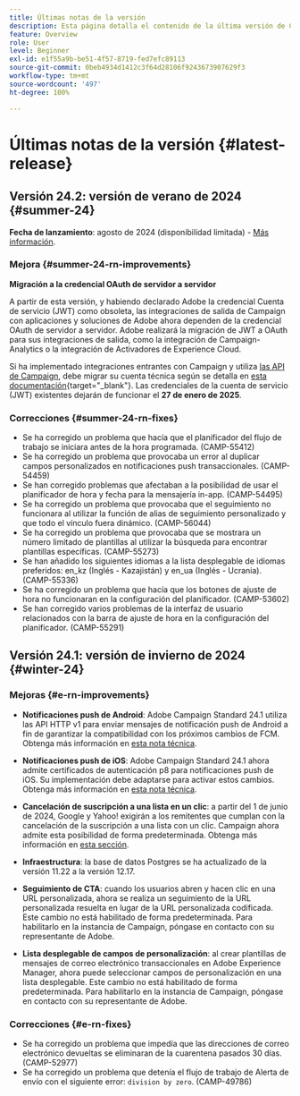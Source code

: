 ```yaml
---
title: Últimas notas de la versión
description: Esta página detalla el contenido de la última versión de Campaign Standard
feature: Overview
role: User
level: Beginner
exl-id: e1f55a9b-be51-4f57-8719-fed7efc89113
source-git-commit: 0beb4934d1412c3f64d28106f9243673907629f3
workflow-type: tm+mt
source-wordcount: '497'
ht-degree: 100%

---
```



# Últimas notas de la versión {#latest-release}

<!--
![Control Panel](assets/do-not-localize/cp-icon.png) **New Control Panel release**. [Learn more](https://experienceleague.adobe.com/docs/control-panel/using/release-notes.html){target="_blank"}.-->

<!--
## Early release notes {#e-new-release}

This section lists improvements and changes included in the next Campaign Standard release.

>[!CAUTION]
>
>This content is subject to changes without prior notice until the stage environments upgrade date. Learn more in the [Release planning page](../../rn/using/release-planning.md).
-->

## Versión 24.2: versión de verano de 2024 {#summer-24}

**Fecha de lanzamiento**: agosto de 2024 (disponibilidad limitada) - [Más información](../../rn/using/release-planning.md).

### Mejora {#summer-24-rn-improvements}

**Migración a la credencial OAuth de servidor a servidor**

A partir de esta versión, y habiendo declarado Adobe la credencial Cuenta de servicio (JWT) como obsoleta, las integraciones de salida de Campaign con aplicaciones y soluciones de Adobe ahora dependen de la credencial OAuth de servidor a servidor. Adobe realizará la migración de JWT a OAuth para sus integraciones de salida, como la integración de Campaign-Analytics o la integración de Activadores de Experience Cloud.

Si ha implementado integraciones entrantes con Campaign y utiliza [las API de Campaign](../../api/using/get-started-apis.md), debe migrar su cuenta técnica según se detalla en [esta documentación](https://developer.adobe.com/developer-console/docs/guides/authentication/ServerToServerAuthentication/migration/){target="_blank"}. Las credenciales de la cuenta de servicio (JWT) existentes dejarán de funcionar el **27 de enero de 2025**.

### Correcciones {#summer-24-rn-fixes}

* Se ha corregido un problema que hacía que el planificador del flujo de trabajo se iniciara antes de la hora programada. (CAMP-55412)
* Se ha corregido un problema que provocaba un error al duplicar campos personalizados en notificaciones push transaccionales. (CAMP-54459)
* Se han corregido problemas que afectaban a la posibilidad de usar el planificador de hora y fecha para la mensajería in-app. (CAMP-54495)
* Se ha corregido un problema que provocaba que el seguimiento no funcionara al utilizar la función de alias de seguimiento personalizado y que todo el vínculo fuera dinámico. (CAMP-56044)
* Se ha corregido un problema que provocaba que se mostrara un número limitado de plantillas al utilizar la búsqueda para encontrar plantillas específicas. (CAMP-55273)
* Se han añadido los siguientes idiomas a la lista desplegable de idiomas preferidos: en_kz (Inglés - Kazajistán) y en_ua (Inglés - Ucrania). (CAMP-55336)
* Se ha corregido un problema que hacía que los botones de ajuste de hora no funcionaran en la configuración del planificador. (CAMP-53602)
* Se han corregido varios problemas de la interfaz de usuario relacionados con la barra de ajuste de hora en la configuración del planificador. (CAMP-55291)

## Versión 24.1: versión de invierno de 2024 {#winter-24}

### Mejoras {#e-rn-improvements}

* **Notificaciones push de Android**: Adobe Campaign Standard 24.1 utiliza las API HTTP v1 para enviar mensajes de notificación push de Android a fin de garantizar la compatibilidad con los próximos cambios de FCM. Obtenga más información en [esta nota técnica](../../administration/using/push-technote.md).

* **Notificaciones push de iOS**: Adobe Campaign Standard 24.1 ahora admite certificados de autenticación p8 para notificaciones push de iOS. Su implementación debe adaptarse para activar estos cambios. Obtenga más información en [esta nota técnica](../../administration/using/push-technote.md).

* **Cancelación de suscripción a una lista en un clic**: a partir del 1 de junio de 2024, Google y Yahoo! exigirán a los remitentes que cumplan con la cancelación de la suscripción a una lista con un clic. Campaign ahora admite esta posibilidad de forma predeterminada. Obtenga más información en [esta sección](../../administration/using/configuring-email-channel.md#list-of-email-smtp-parameters).

* **Infraestructura**: la base de datos Postgres se ha actualizado de la versión 11.22 a la versión 12.17.

* **Seguimiento de CTA**: cuando los usuarios abren y hacen clic en una URL personalizada, ahora se realiza un seguimiento de la URL personalizada resuelta en lugar de la URL personalizada codificada. Este cambio no está habilitado de forma predeterminada. Para habilitarlo en la instancia de Campaign, póngase en contacto con su representante de Adobe.

* **Lista desplegable de campos de personalización**: al crear plantillas de mensajes de correo electrónico transaccionales en Adobe Experience Manager, ahora puede seleccionar campos de personalización en una lista desplegable. Este cambio no está habilitado de forma predeterminada. Para habilitarlo en la instancia de Campaign, póngase en contacto con su representante de Adobe.

### Correcciones {#e-rn-fixes}

* Se ha corregido un problema que impedía que las direcciones de correo electrónico devueltas se eliminaran de la cuarentena pasados 30 días. (CAMP-52977)
* Se ha corregido un problema que detenía el flujo de trabajo de Alerta de envío con el siguiente error: `division by zero`. (CAMP-49786)

